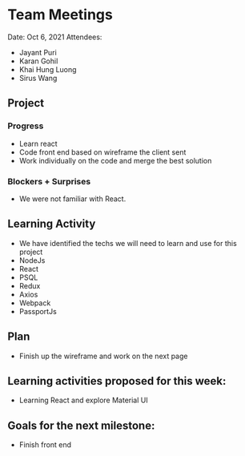 # Team Meetings

Date:	Oct 6, 2021
Attendees:
-	Jayant Puri
-	Karan Gohil
-	Khai Hung Luong
-	Sirus Wang

##	Project

### Progress

-	Learn react
-	Code front end based on wireframe the client sent
-	Work individually on the code and merge the best solution


### Blockers + Surprises

- We were not familiar with React.

## Learning Activity

- We have identified the techs we will need to learn and use for this project
- NodeJs
- React
- PSQL
- Redux
- Axios
- Webpack
- PassportJs
	
## Plan
- Finish up the wireframe and work on the next page


## Learning activities proposed for this week:
- Learning React and explore Material UI

## Goals for the next milestone:
- Finish front end
